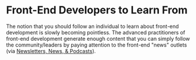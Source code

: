 # Front-End Developers to Learn From

The notion that you should follow an individual to learn about front-end development is slowly becoming pointless. The advanced practitioners of front-end development generate enough content that you can simply follow the community/leaders by paying attention to the front-end "news" outlets (via [Newsletters, News, & Podcasts](https://frontendmasters.gitbooks.io/front-end-handbook-2017/content/learning/news-podcasts.html)).
